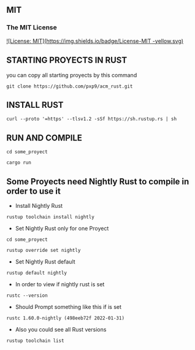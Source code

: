 ## MIT
### The MIT License
[![License: MIT](https://img.shields.io/badge/License-MIT    -yellow.svg)](https://opensource.org/licenses/MIT)

## STARTING PROYECTS IN RUST
you can copy all starting proyects by this command 

```
git clone https://github.com/pxp9/acm_rust.git
```


## INSTALL RUST

```
curl --proto '=https' --tlsv1.2 -sSf https://sh.rustup.rs | sh
```
## RUN AND COMPILE 

```
cd some_proyect
```

```
cargo run
```

## Some Proyects need Nightly Rust to compile in order to use it 
- Install Nightly Rust 
```
rustup toolchain install nightly
```
- Set Nightly Rust only for one Proyect
```
cd some_proyect
```

```
rustup override set nightly
```
- Set Nightly Rust default
```
rustup default nightly
```
- In order to view if nightly rust is set 
```
rustc --version
```

- Should Prompt something like this if is set
```
rustc 1.60.0-nightly (498eeb72f 2022-01-31)
```

- Also you could see all Rust versions
```
rustup toolchain list
```
